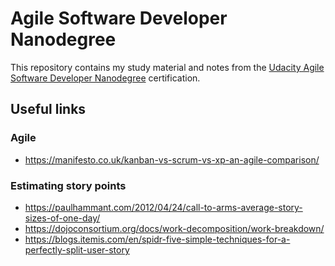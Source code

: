 # Agile Software Developer Nanodegree
This repository contains my study material and notes from the [Udacity Agile Software Developer Nanodegree](https://www.udacity.com/course/agile-software-development-nanodegree--nd144) certification.


## Useful links

### Agile
* https://manifesto.co.uk/kanban-vs-scrum-vs-xp-an-agile-comparison/

### Estimating story points
* https://paulhammant.com/2012/04/24/call-to-arms-average-story-sizes-of-one-day/
* https://dojoconsortium.org/docs/work-decomposition/work-breakdown/
* https://blogs.itemis.com/en/spidr-five-simple-techniques-for-a-perfectly-split-user-story
